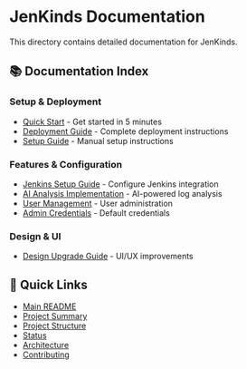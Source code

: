 # JenKinds Documentation

This directory contains detailed documentation for JenKinds.

## 📚 Documentation Index

### Setup & Deployment
- [Quick Start](../QUICKSTART.md) - Get started in 5 minutes
- [Deployment Guide](../DEPLOYMENT_GUIDE.md) - Complete deployment instructions
- [Setup Guide](../SETUP_GUIDE.md) - Manual setup instructions

### Features & Configuration
- [Jenkins Setup Guide](JENKINS_SETUP_GUIDE.md) - Configure Jenkins integration
- [AI Analysis Implementation](AI_ANALYSIS_IMPLEMENTATION.md) - AI-powered log analysis
- [User Management](USER_MANAGEMENT.md) - User administration
- [Admin Credentials](ADMIN_CREDENTIALS.md) - Default credentials

### Design & UI
- [Design Upgrade Guide](DESIGN_UPGRADE_GUIDE.md) - UI/UX improvements

## 🔗 Quick Links

- [Main README](../Readme.MD)
- [Project Summary](../PROJECT_SUMMARY.md)
- [Project Structure](../PROJECT_STRUCTURE.md)
- [Status](../STATUS.md)
- [Architecture](../ARCHITECTURE.md)
- [Contributing](../CONTRIBUTING.md)
